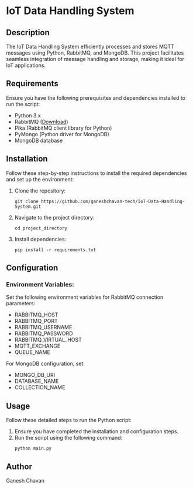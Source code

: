 # IoT Data Handling System

## Description
The IoT Data Handling System efficiently processes and stores MQTT messages using Python, RabbitMQ, and MongoDB. This project facilitates seamless integration of message handling and storage, making it ideal for IoT applications.

## Requirements
Ensure you have the following prerequisites and dependencies installed to run the script:

- Python 3.x
- RabbitMQ ([Download](https://www.rabbitmq.com/docs/download))
- Pika (RabbitMQ client library for Python)
- PyMongo (Python driver for MongoDB)
- MongoDB database

## Installation
Follow these step-by-step instructions to install the required dependencies and set up the environment:

1. Clone the repository:
   ```
   git clone https://github.com/ganeshchavan-tech/IoT-Data-Handling-System.git
   ```

2. Navigate to the project directory:
   ```
   cd project_directory
   ```

3. Install dependencies:
   ```
   pip install -r requirements.txt
   ```

## Configuration

### Environment Variables:
Set the following environment variables for RabbitMQ connection parameters:

- RABBITMQ_HOST
- RABBITMQ_PORT
- RABBITMQ_USERNAME
- RABBITMQ_PASSWORD
- RABBITMQ_VIRTUAL_HOST
- MQTT_EXCHANGE
- QUEUE_NAME

For MongoDB configuration, set:

- MONGO_DB_URI
- DATABASE_NAME
- COLLECTION_NAME

## Usage
Follow these detailed steps to run the Python script:

1. Ensure you have completed the installation and configuration steps.
2. Run the script using the following command:
   ```
   python main.py
   ```

## Author
Ganesh Chavan